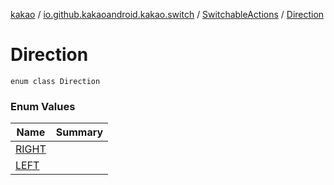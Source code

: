 [kakao](../../../index.md) / [io.github.kakaoandroid.kakao.switch](../../index.md) / [SwitchableActions](../index.md) / [Direction](./index.md)

# Direction

`enum class Direction`

### Enum Values

| Name | Summary |
|---|---|
| [RIGHT](-r-i-g-h-t.md) |  |
| [LEFT](-l-e-f-t.md) |  |
